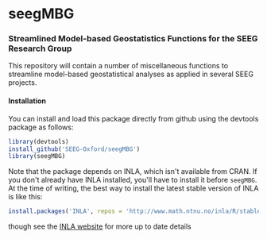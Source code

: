 # seegMBG
### Streamlined Model-based Geostatistics Functions for the SEEG Research Group

This repository will contain a number of miscellaneous functions to streamline model-based geostatistical analyses as applied in several SEEG projects.

#### Installation

You can install and load this package directly from github using the devtools package as follows:

```r
library(devtools)
install_github('SEEG-Oxford/seegMBG')
library(seegMBG)
```

Note that the package depends on INLA, which isn't available from CRAN.
If you don't already have INLA installed, you'll have to install it before `seegMBG`.
At the time of writing, the best way to install the latest stable version of INLA is like this:

```r
install.packages('INLA', repos = 'http://www.math.ntnu.no/inla/R/stable')
```

though see the [INLA website](http://www.r-inla.org/download) for more up to date details

